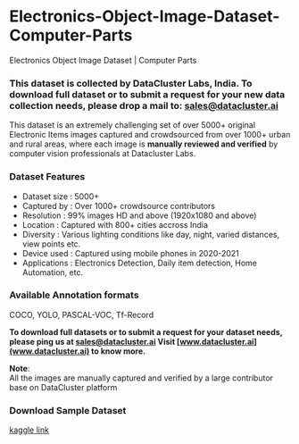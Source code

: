 # Electronics-Object-Image-Dataset-Computer-Parts
Electronics Object Image Dataset | Computer Parts


### **This dataset is collected by DataCluster Labs, India. To download full dataset or to submit a request for your new data collection needs, please drop a mail to:&nbsp;[sales@datacluster.ai](mailto:sales@datacluster.ai)**

This dataset is an extremely challenging set of over 5000+ original Electronic Items images captured and crowdsourced from over 1000+ urban and rural areas, where each image is **manually reviewed and verified** by computer vision professionals at Datacluster Labs.

### **Dataset Features**

- Dataset size   : 5000+
- Captured by  : Over 1000+ crowdsource contributors
- Resolution     : 99% images HD and above (1920x1080 and above)
- Location        : Captured with 800+ cities accross India
- Diversity        : Various lighting conditions like day, night, varied distances, view points etc.
- Device used  : Captured using mobile phones in 2020-2021
- Applications  : Electronics Detection, Daily item detection, Home Automation, etc.

### Available Annotation formats

COCO, YOLO, PASCAL-VOC, Tf-Record

**To download full datasets or to submit a request for your dataset needs, please ping us at [sales@datacluster.ai](sales@datacluster.ai) Visit [www.datacluster.ai](www.datacluster.ai) to know more.**  

**Note**:  
All the images are manually captured and verified by a large contributor base on DataCluster platform


### **Download Sample Dataset**  
[kaggle link](https://www.kaggle.com/datasets/dataclusterlabs/electronics-mouse-keyboard-image-dataset)
